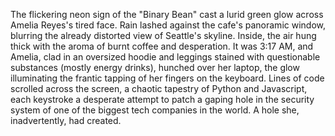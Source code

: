 The flickering neon sign of the "Binary Bean" cast a lurid green glow across Amelia Reyes's tired face. Rain lashed against the cafe's panoramic window, blurring the already distorted view of Seattle's skyline.  Inside, the air hung thick with the aroma of burnt coffee and desperation.  It was 3:17 AM, and Amelia, clad in an oversized hoodie and leggings stained with questionable substances (mostly energy drinks), hunched over her laptop, the glow illuminating the frantic tapping of her fingers on the keyboard. Lines of code scrolled across the screen, a chaotic tapestry of Python and Javascript, each keystroke a desperate attempt to patch a gaping hole in the security system of one of the biggest tech companies in the world.  A hole she, inadvertently, had created.

